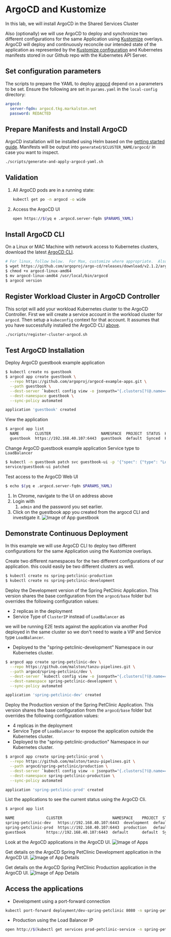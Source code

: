 # ArgoCD and Kustomize

In this lab, we will install ArgoCD in the Shared Services Cluster

Also (optionally) we will use ArgoCD to deploy and synchronize two different configurations for the same Application using [Kustomize](https://kustomize.io/) overlays. ArgoCD will deploy and continuously reconcile our intended state of the application as represented by the [Kustomize configuration](https://kubectl.docs.kubernetes.io/guides/introduction/kustomize/) and Kubernetes manifests stored in our Github repo with the Kubernetes API Server.

## Set configuration parameters

The scripts to prepare the YAML to deploy [argocd](https://argoproj.github.io/argo-cd/getting_started) depend on a parameters to be set.  Ensure the following are set in `params.yaml` in the `local-config` directory:

```yaml
argocd:
  server-fqdn: argocd.tkg.markalston.net
  password: REDACTED
```

## Prepare Manifests and Install ArgoCD

ArgoCD installation will be installed using Helm based on the [getting started guide](https://argoproj.github.io/argo-cd/getting_started/). Manifests will be output into `generated/$CLUSTER_NAME/argocd/` in case you want to inspect.

```sh
./scripts/generate-and-apply-argocd-yaml.sh
```

## Validation

1. All ArgoCD pods are in a running state:

    ```sh
    kubectl get po -n argocd -o wide
    ```

1. Access the ArgoCD UI

    ```sh
    open https://$(yq e .argocd.server-fqdn $PARAMS_YAML)
    ```

## Install ArgoCD CLI

On a Linux or MAC Machine with network access to Kubernetes clusters,  download the latest [ArgoCD CLI](https://github.com/argoproj/argo-cd/releases/latest).

```sh
# For linux, follow below.  For Max, customize where appropriate.  Also, check version.
$ wget https://github.com/argoproj/argo-cd/releases/download/v2.1.2/argocd-linux-amd64 .
$ chmod +x argocd-linux-amd64
$ mv argocd-linux-amd64 /usr/local/bin/argocd
$ argocd version
```

## Register Workload Cluster in ArgoCD Controller

This script will add your workload Kubernetes cluster to the ArgoCD Controller. First we will create a service account in the workload cluster for `argocd`.  Then setup a `kubeconfig` context for that account. It assumes that you have successfully installed the ArgoCD CLI [above](README.md#install-argocd-cli).

```sh
./scripts/register-cluster-argocd.sh
```

## Test ArgoCD Installation

Deploy ArgoCD guestbook example application

```sh
$ kubectl create ns guestbook
$ argocd app create guestbook \
  --repo https://github.com/argoproj/argocd-example-apps.git \
  --path guestbook \
  --dest-server `kubectl config view -o jsonpath="{.clusters[?(@.name=='$(yq e .workload-cluster.name $PARAMS_YAML)')].cluster.server}"` \
  --dest-namespace guestbook \
  --sync-policy automated

application 'guestbook' created
```

View the application

```sh
$ argocd app list
  NAME       CLUSTER                      NAMESPACE  PROJECT  STATUS  HEALTH   SYNCPOLICY  CONDITIONS  REPO                                                 PATH       TARGET
  guestbook  https://192.168.40.107:6443  guestbook  default  Synced  Healthy  <none>      <none>      https://github.com/argoproj/argocd-example-apps.git  guestbook
```

Change ArgoCD guestbook example application Service type to `LoadBalancer`

```sh
$ kubectl -n guestbook patch svc guestbook-ui -p '{"spec": {"type": "LoadBalancer"}}'
service/guestbook-ui patched
```

Test access to the ArgoCD Web UI

```sh
$ echo $(yq e .argocd.server-fqdn $PARAMS_YAML)
```

1. In Chrome, navigate to the UI on address above
1. Login with
    1. `admin` and the password you set earlier.
1. Click on the guestbook app you created from the argocd CLI and investigate it.
![Image of App guestbook](../guestbook-app.png)

## Demonstrate Continuous Deployment

In this example we will use ArgoCD CLI to deploy two different configurations for the same Application using the Kustomize overlays.

Create two different namespaces for the two different configurations of our application. this could easily be two different clusters as well.

```sh
$ kubectl create ns spring-petclinic-production
$ kubectl create ns spring-petclinic-development
```

Deploy the Development version of the Spring PetClinic Application. This version shares the base configuration from the `argocd/base` folder but overrides the following configuration values:

- 2 replicas in the deployment
- Service Type of `ClusterIP` instead of `LoadBalancer` as

we will be running E2E tests against the application via another Pod deployed in the same cluster so we don't need to waste a VIP and Service type `LoadBalancer`.

- Deployed to the "spring-petclinic-development" Namespace in our Kubernetes cluster.

```sh
$ argocd app create spring-petclinic-dev \
  --repo https://github.com/malston/tanzu-pipelines.git \
  --path argocd/spring-petclinic/dev \
  --dest-server `kubectl config view -o jsonpath="{.clusters[?(@.name=='$(yq e .workload-cluster.name $PARAMS_YAML)')].cluster.server}"` \
  --dest-namespace spring-petclinic-development \
  --sync-policy automated

application 'spring-petclinic-dev' created
```

Deploy the Production version of the Spring PetClinic Application. This version shares the base configuration from the `argocd/base` folder but overrides the following configuration values:

- 4 replicas in the deployment
- Service Type of `LoadBalancer` to expose the application outside the Kubernetes cluster.
- Deployed to the "spring-petclinic-production" Namespace in our Kubernetes cluster.

```sh
$ argocd app create spring-petclinic-prod \
  --repo https://github.com/malston/tanzu-pipelines.git \
  --path argocd/spring-petclinic/production \
  --dest-server `kubectl config view -o jsonpath="{.clusters[?(@.name=='$(yq e .workload-cluster.name $PARAMS_YAML)')].cluster.server}"` \
  --dest-namespace spring-petclinic-production \
  --sync-policy automated

application 'spring-petclinic-prod' created
```

List the applications to see the current status using the ArgoCD Cli.

```sh
$ argocd app list

NAME              CLUSTER                      NAMESPACE    PROJECT  STATUS  HEALTH       SYNCPOLICY  CONDITIONS  REPO                                                      PATH               TARGET
spring-petclinic-dev   https://192.168.40.107:6443  development  default  Synced  Progressing  Auto        <none>      https://github.com/malston/tanzu-pipelines.git  argocd/dev         argocd-integration-exercise
spring-petclinic-prod  https://192.168.40.107:6443  production   default  Synced  Progressing  Auto        <none>      https://github.com/malston/tanzu-pipelines.git  argocd/production  argocd-integration-exercise
guestbook         https://192.168.40.107:6443  default      default  Synced  Healthy      Auto        <none>      https://github.com/argoproj/argocd-example-apps.git       guestbook
```

Look at the ArgoCD applications in the ArgoCD UI.
![Image of Apps](../argocd-apps.png)

Get details on the ArgoCD Spring PetClinic Development application in the ArgoCD UI.
![Image of App Details](../argocd-app-details-dev.png)

Get details on the ArgoCD Spring PetClinic Production application in the ArgoCD UI.
![Image of App Details](../argocd-app-details-prod.png)

## Access the applications

- Development using a port-forward connection

```sh
kubectl port-forward deployment/dev-spring-petclinic 8080 -n spring-petclinic-development &
```

- Production using the Load Balancer IP

```sh
open http://$(kubectl get services prod-petclinic-service -n spring-petclinic-production -o jsonpath='{.status.loadBalancer.ingress[0].ip}')
```
